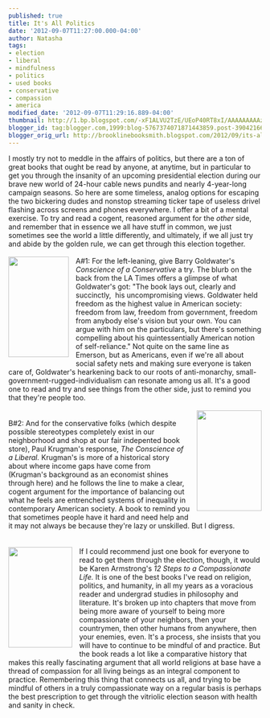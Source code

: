 ```yaml
---
published: true
title: It's All Politics
date: '2012-09-07T11:27:00.000-04:00'
author: Natasha
tags:
- election
- liberal
- mindfulness
- politics
- used books
- conservative
- compassion
- america
modified_date: '2012-09-07T11:29:16.889-04:00'
thumbnail: http://1.bp.blogspot.com/-xF1ALVU2TzE/UEoP40RT8xI/AAAAAAAAAzY/Xd1wqGhf4Rw/s72-c/goldwater.jpg
blogger_id: tag:blogger.com,1999:blog-5767374071871443859.post-3904216660189079821
blogger_orig_url: http://brooklinebooksmith.blogspot.com/2012/09/its-all-politics.html
---
```


I mostly try not to meddle in the affairs of politics, but there are a ton of great books that ought be read by anyone, at anytime, but in particular to get you through the insanity of an upcoming presidential election during our brave new world of 24-hour cable news pundits and nearly 4-year-long campaign seasons. So here are some timeless, analog options for escaping the&nbsp;two bickering dudes and nonstop streaming&nbsp;ticker tape&nbsp;of useless drivel flashing across screens and phones everywhere.&nbsp;I&nbsp;offer a bit of a mental exercise. To try and read a cogent, reasoned argument for the <i>other </i>side, and remember that in essence we all have stuff in common, we just sometimes see the world a little differently, and ultimately, if we all just try and abide by the golden rule, we can get through this election together.<br /><br /><a href="http://1.bp.blogspot.com/-xF1ALVU2TzE/UEoP40RT8xI/AAAAAAAAAzY/Xd1wqGhf4Rw/s1600/goldwater.jpg" imageanchor="1" style="clear: left; float: left; margin-bottom: 1em; margin-right: 1em;"><img border="0" height="200" src="http://1.bp.blogspot.com/-xF1ALVU2TzE/UEoP40RT8xI/AAAAAAAAAzY/Xd1wqGhf4Rw/s200/goldwater.jpg" width="120" /></a>A#1: For the left-leaning, give Barry Goldwater's <i>Conscience of a Conservative</i>&nbsp;a try. The blurb on the back from the LA Times offers a glimpse of what Goldwater's got: "The book lays out, clearly and succinctly, &nbsp;his uncompromising views. Goldwater held freedom as the highest value in American society: freedom from law, freedom from government, freedom from anybody else's vision but your own. You can argue with him on the particulars, but there's something compelling about his quintessentially American notion of self-reliance." Not quite on the same line as Emerson, but as Americans, even if we're all about social safety nets and making sure everyone is taken care of, Goldwater's&nbsp;hearkening&nbsp;back to our roots of anti-monarchy, small-government-rugged-individualism can resonate among us all. It's a good one to read and try and see things from the other side, just to remind you that they're people too.<br /><br /><a href="http://2.bp.blogspot.com/-Ekow9zkofEo/UEoP5txrmxI/AAAAAAAAAzg/yaKtyd4vwVs/s1600/liberal.jpg" imageanchor="1" style="clear: right; float: right; margin-bottom: 1em; margin-left: 1em;"><img border="0" height="200" src="http://2.bp.blogspot.com/-Ekow9zkofEo/UEoP5txrmxI/AAAAAAAAAzg/yaKtyd4vwVs/s200/liberal.jpg" width="129" /></a><br />B#2: And for the conservative folks (which despite possible stereotypes completely exist in our neighborhood and shop at our fair indepented book store), Paul Krugman's response, <i>The Conscience of a Liberal. </i>Krugman's is more of a historical story about where income gaps have come from (Krugman's background as an economist shines through here) and he follows the line to make a clear, cogent argument for the importance of balancing out what he feels are entrenched systems of inequality in contemporary American society. A book to remind you that sometimes people have it hard and need help and it may not always be because they're lazy or unskilled. But I digress.<br /><br /><br /><a href="http://3.bp.blogspot.com/-PYLtRZngHr0/UEoP6KcwChI/AAAAAAAAAzo/em_vis2snKM/s1600/compassionate.jpg" imageanchor="1" style="clear: left; float: left; margin-bottom: 1em; margin-right: 1em;"><img border="0" height="200" src="http://3.bp.blogspot.com/-PYLtRZngHr0/UEoP6KcwChI/AAAAAAAAAzo/em_vis2snKM/s200/compassionate.jpg" width="127" /></a>If I could recommend just one book for everyone to read to get them through the election, though, it would be Karen Armstrong's <i>12 Steps to a Compassionate Life.</i>&nbsp;It is one of the best books I've read on religion, politics, and humanity, in all my years as a voracious reader and undergrad studies in philosophy and literature. It's broken up into chapters that move from being more aware of yourself to being more compassionate of your neighbors, then your countrymen, then other humans from anywhere, then your enemies, even. It's a process, she insists that you will have to continue to be mindful of and practice. But the book reads a lot like a comparative history that makes this really fascinating argument that all world religions at base have a thread of compassion for all living beings as an integral component to practice. Remembering this thing that connects us all, and trying to be mindful of others in a truly compassionate way on a regular basis is perhaps the best prescription to get through the vitriolic election season with health and sanity in check.